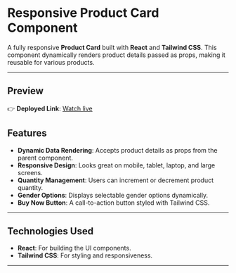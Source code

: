 # Responsive Product Card Component

A fully responsive **Product Card** built with **React** and **Tailwind CSS**. This component dynamically renders product details passed as props, making it reusable for various products.

---

## Preview

👉 **Deployed Link**: [Watch live](https://company-assignments-brown.vercel.app/)

## Features

- **Dynamic Data Rendering**: Accepts product details as props from the parent component.
- **Responsive Design**: Looks great on mobile, tablet, laptop, and large screens.
- **Quantity Management**: Users can increment or decrement product quantity.
- **Gender Options**: Displays selectable gender options dynamically.
- **Buy Now Button**: A call-to-action button styled with Tailwind CSS.

---

## Technologies Used

- **React**: For building the UI components.
- **Tailwind CSS**: For styling and responsiveness.

---
